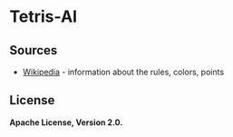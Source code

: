 Tetris-AI
======

Sources
-------
* [Wikipedia](https://en.wikipedia.org/wiki/Tetris) - information about the rules, colors, points

License
-------
**Apache License, Version 2.0.**